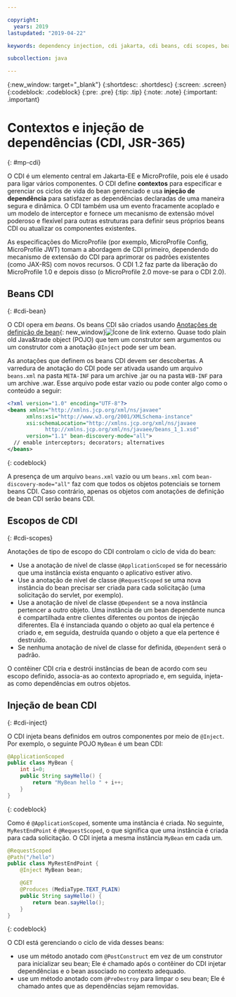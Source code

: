 ```yaml
---

copyright:
  years: 2019
lastupdated: "2019-04-22"

keywords: dependency injection, cdi jakarta, cdi beans, cdi scopes, bean lifecycle, context injection microprofile, microprofile cdi

subcollection: java

---
```


{:new_window: target="_blank"}
{:shortdesc: .shortdesc}
{:screen: .screen}
{:codeblock: .codeblock}
{:pre: .pre}
{:tip: .tip}
{:note: .note}
{:important: .important}

# Contextos e injeção de dependências (CDI, JSR-365)
{: #mp-cdi}

O CDI é um elemento central em Jakarta-EE e MicroProfile, pois ele é usado para ligar vários componentes. O CDI define **contextos** para especificar e gerenciar os ciclos de vida do bean gerenciado e usa **injeção de dependência** para satisfazer as dependências declaradas de uma maneira segura e dinâmica. O CDI também usa um evento fracamente acoplado e um modelo de interceptor e fornece um mecanismo de extensão móvel poderoso e flexível para outras estruturas para definir seus próprios beans CDI ou atualizar os componentes existentes.

As especificações do MicroProfile (por exemplo, MicroProfile Config, MicroProfile JWT) tomam a abordagem de CDI primeiro, dependendo do mecanismo de extensão do CDI para aprimorar os padrões existentes (como JAX-RS) com novos recursos. O CDI 1.2 faz parte da liberação do MicroProfile 1.0 e depois disso (o MicroProfile 2.0 move-se para o CDI 2.0).

## Beans CDI
{: #cdi-bean}

O CDI opera em _beans_. Os beans CDI são criados usando [Anotações de definição de bean](https://docs.jboss.org/cdi/spec/2.0/cdi-spec.html){: new_window}![Ícone de link externo](../icons/launch-glyph.svg "Ícone de link externo"). Quase todo plain old Java&trade object (POJO) que tem um construtor sem argumentos ou um construtor com a anotação `@Inject` pode ser um bean.

As anotações que definem os beans CDI devem ser descobertas. A varredura de anotação do CDI pode ser ativada usando um arquivo `beans.xml` na pasta `META-INF` para um archive .jar ou na pasta `WEB-INF` para um archive .war. Esse arquivo pode estar vazio ou pode conter algo como o conteúdo a seguir:

```xml
<?xml version="1.0" encoding="UTF-8"?>
<beans xmlns="http://xmlns.jcp.org/xml/ns/javaee"
      xmlns:xsi="http://www.w3.org/2001/XMLSchema-instance"
      xsi:schemaLocation="http://xmlns.jcp.org/xml/ns/javaee
            http://xmlns.jcp.org/xml/ns/javaee/beans_1_1.xsd"
      version="1.1" bean-discovery-mode="all">
  // enable interceptors; decorators; alternatives
</beans>
```
{: codeblock}

A presença de um arquivo `beans.xml` vazio ou um `beans.xml` com `bean-discovery-mode="all"` faz com que todos os objetos potenciais se tornem beans CDI. Caso contrário, apenas os objetos com anotações de definição de bean CDI serão beans CDI.

## Escopos de CDI
{: #cdi-scopes}

Anotações de tipo de escopo do CDI controlam o ciclo de vida do bean:

* Use a anotação de nível de classe `@ApplicationScoped` se for necessário que uma instância exista enquanto o aplicativo estiver ativo.
* Use a anotação de nível de classe `@RequestScoped` se uma nova instância do bean precisar ser criada para cada solicitação (uma solicitação do servlet, por exemplo).
* Use a anotação de nível de classe `@Dependent` se a nova instância pertencer a outro objeto. Uma instância de um bean dependente nunca é compartilhada entre clientes diferentes ou pontos de injeção diferentes. Ela é instanciada quando o objeto ao qual ela pertence é criado e, em seguida, destruída quando o objeto a que ela pertence é destruído.
* Se nenhuma anotação de nível de classe for definida, `@Dependent` será o padrão.

O contêiner CDI cria e destrói instâncias de bean de acordo com seu escopo definido, associa-as ao contexto apropriado e, em seguida, injeta-as como dependências em outros objetos.

## Injeção de bean CDI
{: #cdi-inject}

O CDI injeta beans definidos em outros componentes por meio de `@Inject`. Por exemplo, o seguinte POJO `MyBean` é um bean CDI:

```java
@ApplicationScoped
public class MyBean {
    int i=0;
    public String sayHello() {
        return "MyBean hello " + i++;
    }
}
```
{: codeblock}

Como é `@ApplicationScoped`, somente uma instância é criada. No seguinte, `MyRestEndPoint` é `@RequestScoped`, o que significa que uma instância é criada para cada solicitação. O CDI injeta a mesma instância `MyBean` em cada um.

```java
@RequestScoped
@Path("/hello")
public class MyRestEndPoint {
    @Inject MyBean bean;

    @GET
    @Produces (MediaType.TEXT_PLAIN)
    public String sayHello() {
        return bean.sayHello();
    }
}
```
{: codeblock}

O CDI está gerenciando o ciclo de vida desses beans:

* use um método anotado com `@PostConstruct` em vez de um construtor para inicializar seu bean; Ele é chamado após o contêiner do CDI injetar dependências e o bean associado no contexto adequado.
* use um método anotado com `@PreDestroy` para limpar o seu bean; Ele é chamado antes que as dependências sejam removidas.

